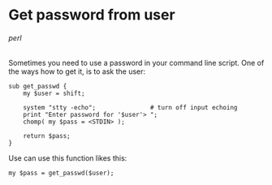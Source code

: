 # Get password from user
###### perl

Sometimes you need to use a password in your command line script. One of the ways how to get it, is to ask the user:

    sub get_passwd {
        my $user = shift;

        system "stty -echo";               # turn off input echoing
        print "Enter password for '$user'> ";
        chomp( my $pass = <STDIN> );

        return $pass;
    }

Use can use this function likes this:

    my $pass = get_passwd($user);
